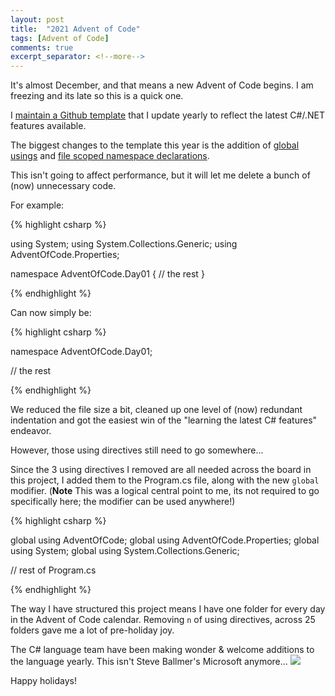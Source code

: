 ```yaml
---
layout: post
title:  "2021 Advent of Code"
tags: [Advent of Code] 
comments: true
excerpt_separator: <!--more-->
---
```


It's almost December, and that means a new Advent of Code begins. I am freezing and its late so this is a quick one.

<!--more-->

I <a href="https://github.com/maccettura/AdventOfCode" target="_blank">maintain a Github template</a> that I update yearly to reflect the latest C#/.NET features available.

The biggest changes to the template this year is the addition of <a href="https://learn.microsoft.com/en-us/dotnet/csharp/whats-new/csharp-10#global-using-directives" target="_blank">global usings</a> and <a href="https://learn.microsoft.com/en-us/dotnet/csharp/whats-new/csharp-10#file-scoped-namespace-declaration" target="_blank">file scoped namespace declarations</a>.

This isn't going to affect performance, but it will let me delete a bunch of (now) unnecessary code.

For example:


{% highlight csharp %}

using System;
using System.Collections.Generic;
using AdventOfCode.Properties;

namespace AdventOfCode.Day01
{
    // the rest
}

{% endhighlight %}

Can now simply be:

{% highlight csharp %}

namespace AdventOfCode.Day01;

// the rest

{% endhighlight %}

We reduced the file size a bit, cleaned up one level of (now) redundant indentation and got the easiest win of the "learning the latest C# features" endeavor.

However, those using directives still need to go somewhere...

Since the 3 using directives I removed are all needed across the board in this project, I added them to the Program.cs file, along with the new `global` modifier. (**Note** This was a logical central point to me, its not required to go specifically here; the modifier can be used anywhere!)

{% highlight csharp %}

global using AdventOfCode;
global using AdventOfCode.Properties;
global using System;
global using System.Collections.Generic;

// rest of Program.cs

{% endhighlight %}

The way I have structured this project means I have one folder for every day in the Advent of Code calendar.  Removing `n` of using directives, across 25 folders gave me a lot of pre-holiday joy.

The C# language team have been making wonder & welcome additions to the language yearly. This isn't Steve Ballmer's Microsoft anymore...
<img src="https://media.giphy.com/media/Y4v5zIFWE34PsiCPRs/giphy.gif" />

Happy holidays!


